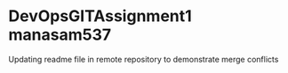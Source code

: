 # DevOpsGITAssignment1 manasam537

Updating readme file in remote repository to demonstrate merge conflicts

